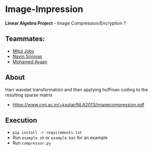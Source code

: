 # Image-Impression

**Linear Algebra Project** - Image Compression/Encryption ?

## Teammates:

- [Mitul Joby](https://github.com/Mitul-Joby)
- [Navin Srinivas](https://github.com/NavinShrinivas)
- [Mohamed Ayaan](https://github.com/Mohamed-Ayaan358)

## About

Harr wavelet transformation and then applying huffman coding to the resulting sparse matrix

- https://www.cmi.ac.in/~ksutar/NLA2013/imagecompression.pdf

## Execution

- `pip install -r requirements.txt`
- Run `example.sh` or `example.bat` for an example
- Run `compressor.py`
